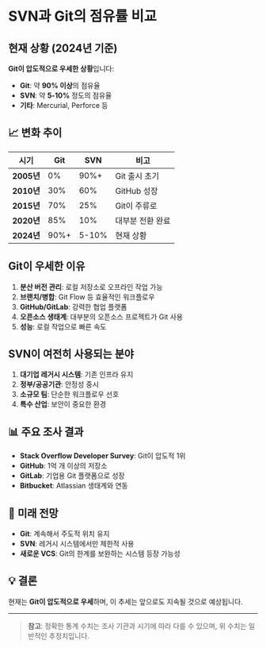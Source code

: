 # SVN과 Git의 점유률 비교

## 현재 상황 (2024년 기준)

**Git이 압도적으로 우세한 상황**입니다:

- **Git**: 약 **90% 이상**의 점유율
- **SVN**: 약 **5-10%** 정도의 점유율
- **기타**: Mercurial, Perforce 등

## 📈 변화 추이

| 시기 | Git | SVN | 비고 |
|------|-----|-----|------|
| **2005년** | 0% | 90%+ | Git 출시 초기 |
| **2010년** | 30% | 60% | GitHub 성장 |
| **2015년** | 70% | 25% | Git이 주류로 |
| **2020년** | 85% | 10% | 대부분 전환 완료 |
| **2024년** | 90%+ | 5-10% | 현재 상황 |

## Git이 우세한 이유

1. **분산 버전 관리**: 로컬 저장소로 오프라인 작업 가능
2. **브랜치/병합**: Git Flow 등 효율적인 워크플로우
3. **GitHub/GitLab**: 강력한 협업 플랫폼
4. **오픈소스 생태계**: 대부분의 오픈소스 프로젝트가 Git 사용
5. **성능**: 로컬 작업으로 빠른 속도

## SVN이 여전히 사용되는 분야

1. **대기업 레거시 시스템**: 기존 인프라 유지
2. **정부/공공기관**: 안정성 중시
3. **소규모 팀**: 단순한 워크플로우 선호
4. **특수 산업**: 보안이 중요한 환경

## 📊 주요 조사 결과

- **Stack Overflow Developer Survey**: Git이 압도적 1위
- **GitHub**: 1억 개 이상의 저장소
- **GitLab**: 기업용 Git 플랫폼으로 성장
- **Bitbucket**: Atlassian 생태계와 연동

## 🔮 미래 전망

- **Git**: 계속해서 주도적 위치 유지
- **SVN**: 레거시 시스템에서만 제한적 사용
- **새로운 VCS**: Git의 한계를 보완하는 시스템 등장 가능성

## 💡 결론

현재는 **Git이 압도적으로 우세**하며, 이 추세는 앞으로도 지속될 것으로 예상됩니다.

---

> **참고**: 정확한 통계 수치는 조사 기관과 시기에 따라 다를 수 있으며, 위 수치는 일반적인 추정치입니다.